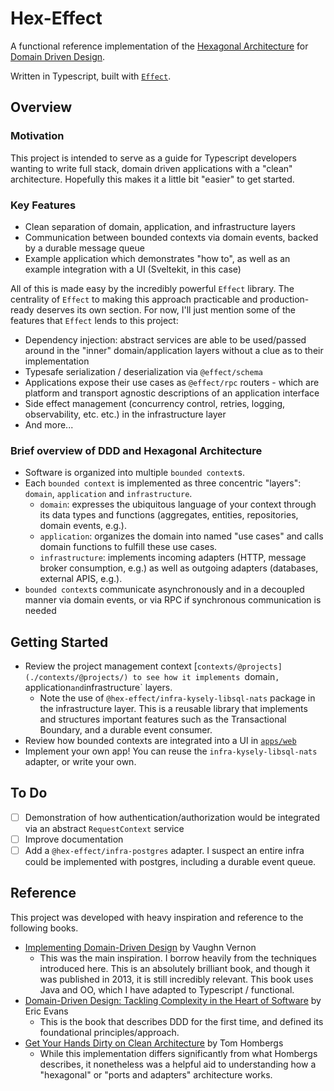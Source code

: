# Hex-Effect

A functional reference implementation of the [Hexagonal Architecture](<https://en.wikipedia.org/wiki/Hexagonal_architecture_(software)>) for [Domain Driven Design](https://www.domainlanguage.com/ddd/).

Written in Typescript, built with [`Effect`](https://effect.website/).

## Overview

### Motivation

This project is intended to serve as a guide for Typescript developers wanting to write full stack, domain driven applications with a "clean" architecture. Hopefully this makes it a little bit "easier" to get started.

### Key Features

- Clean separation of domain, application, and infrastructure layers
- Communication between bounded contexts via domain events, backed by a durable message queue
- Example application which demonstrates "how to", as well as an example integration with a UI (Sveltekit, in this case)

All of this is made easy by the incredibly powerful `Effect` library. The centrality of `Effect` to making this approach practicable and production-ready deserves its own section. For now, I'll just mention some of the features that `Effect` lends to this project:

- Dependency injection: abstract services are able to be used/passed around in the "inner" domain/application layers without a clue as to their implementation
- Typesafe serialization / deserialization via `@effect/schema`
- Applications expose their use cases as `@effect/rpc` routers - which are platform and transport agnostic descriptions of an application interface
- Side effect management (concurrency control, retries, logging, observability, etc. etc.) in the infrastructure layer
- And more...

### Brief overview of DDD and Hexagonal Architecture

- Software is organized into multiple `bounded context`s.
- Each `bounded context` is implemented as three concentric "layers": `domain`, `application` and `infrastructure`.
  - `domain`: expresses the ubiquitous language of your context through its data types and functions (aggregates, entities, repositories, domain events, e.g.).
  - `application`: organizes the domain into named "use cases" and calls domain functions to fulfill these use cases.
  - `infrastructure`: implements incoming adapters (HTTP, message broker consumption, e.g.) as well as outgoing adapters (databases, external APIS, e.g.).
- `bounded context`s communicate asynchronously and in a decoupled manner via domain events, or via RPC if synchronous communication is needed

## Getting Started

- Review the project management context [`contexts/@projects](./contexts/@projects/) to see how it implements `domain`, `application` and `infrastructure` layers.
  - Note the use of `@hex-effect/infra-kysely-libsql-nats` package in the infrastructure layer. This is a reusable library that implements and structures important features such as the Transactional Boundary, and a durable event consumer.
- Review how bounded contexts are integrated into a UI in [`apps/web`](./apps/web/)
- Implement your own app! You can reuse the `infra-kysely-libsql-nats` adapter, or write your own.

## To Do

- [ ] Demonstration of how authentication/authorization would be integrated via an abstract `RequestContext` service
- [ ] Improve documentation
- [ ] Add a `@hex-effect/infra-postgres` adapter. I suspect an entire infra could be implemented with postgres, including a durable event queue.

## Reference

This project was developed with heavy inspiration and reference to the following books.

- <u>[Implementing Domain-Driven Design](https://www.amazon.com/Implementing-Domain-Driven-Design-Vaughn-Vernon/dp/0321834577)</u> by Vaughn Vernon
  - This was the main inspiration. I borrow heavily from the techniques introduced here. This is an absolutely brilliant book, and though it was published in 2013, it is still incredibly relevant. This book uses Java and OO, which I have adapted to Typescript / functional.
- <u>[Domain-Driven Design: Tackling Complexity in the Heart of Software](https://www.amazon.com/Domain-Driven-Design-Tackling-Complexity-Software/dp/0321125215/)</u> by Eric Evans
  - This is the book that describes DDD for the first time, and defined its foundational principles/approach.
- <u>[Get Your Hands Dirty on Clean Architecture](https://www.amazon.com/Hands-Dirty-Clean-Architecture-hands/dp/1839211962)</u> by Tom Hombergs
  - While this implementation differs significantly from what Hombergs describes, it nonetheless was a helpful aid to understanding how a "hexagonal" or "ports and adapters" architecture works.

